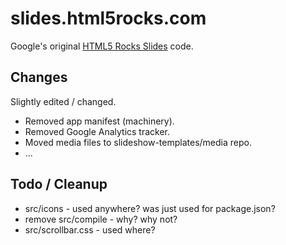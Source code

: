 # slides.html5rocks.com

Google's original [HTML5 Rocks Slides](https://github.com/html5rocks/slides.html5rocks.com) code.

## Changes

Slightly edited / changed.

- Removed app manifest (machinery).
- Removed Google Analytics tracker.
- Moved media files to slideshow-templates/media repo.
- ...



## Todo / Cleanup

- src/icons  - used anywhere? was just used for package.json?
- remove src/compile  - why? why not?
- src/scrollbar.css  - used where?
